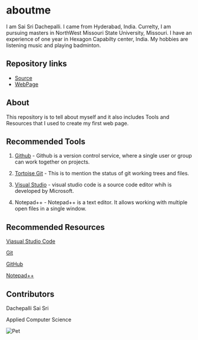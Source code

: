 # aboutme
I am Sai Sri Dachepalli. I came from Hyderabad, India. Currelty, I am pursuing masters in NorthWest Missouri State University, Missouri. I have an experience of one year in Hexagon Capabilty center, India. My hobbies are listening music and playing badminton. 

## Repository links

- [Source](https://github.com/dachepally/aboutme)
- [WebPage](https://dachepally.github.io/aboutme/)

## About

This repository is to tell about myself and it also includes Tools and Resources that I used to create my first web page.

## Recommended Tools

1. [Github](https://github.com/dachepally) - Github is a version control service, where a single user or group can work together on projects.

1. [Tortoise Git](https://tortoisegit.org/) - This is to mention the status of git working trees and files.

1. [Visual Studio](https://code.visualstudio.com/) - visual studio code is a source code editor whih is developed by Microsoft.

1. Notepad++ - Notepad++ is a text editor. It allows working with multiple open files in a single window. 

## Recommended Resources

[Viasual Studio Code](https://en.wikipedia.org/wiki/Visual_Studio_Code)

[Git](https://en.wikipedia.org/wiki/Git)

[GitHub](https://help.github.com/articles/about-wikis/)

[Notepad++](https://help.github.com/articles/about-wikis/)

## Contributors

Dachepalli Sai Sri

Applied Computer Science

![Pet](https://www.pexels.com/photo/beagle-puppy-1345191/)
